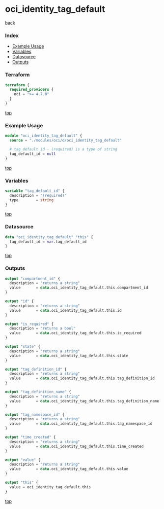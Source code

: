 # oci_identity_tag_default

[back](../oci.md)

### Index

- [Example Usage](#example-usage)
- [Variables](#variables)
- [Datasource](#datasource)
- [Outputs](#outputs)

### Terraform

```terraform
terraform {
  required_providers {
    oci = ">= 4.7.0"
  }
}
```

[top](#index)

### Example Usage

```terraform
module "oci_identity_tag_default" {
  source = "./modules/oci/d/oci_identity_tag_default"

  # tag_default_id - (required) is a type of string
  tag_default_id = null
}
```

[top](#index)

### Variables

```terraform
variable "tag_default_id" {
  description = "(required)"
  type        = string
}
```

[top](#index)

### Datasource

```terraform
data "oci_identity_tag_default" "this" {
  tag_default_id = var.tag_default_id
}
```

[top](#index)

### Outputs

```terraform
output "compartment_id" {
  description = "returns a string"
  value       = data.oci_identity_tag_default.this.compartment_id
}

output "id" {
  description = "returns a string"
  value       = data.oci_identity_tag_default.this.id
}

output "is_required" {
  description = "returns a bool"
  value       = data.oci_identity_tag_default.this.is_required
}

output "state" {
  description = "returns a string"
  value       = data.oci_identity_tag_default.this.state
}

output "tag_definition_id" {
  description = "returns a string"
  value       = data.oci_identity_tag_default.this.tag_definition_id
}

output "tag_definition_name" {
  description = "returns a string"
  value       = data.oci_identity_tag_default.this.tag_definition_name
}

output "tag_namespace_id" {
  description = "returns a string"
  value       = data.oci_identity_tag_default.this.tag_namespace_id
}

output "time_created" {
  description = "returns a string"
  value       = data.oci_identity_tag_default.this.time_created
}

output "value" {
  description = "returns a string"
  value       = data.oci_identity_tag_default.this.value
}

output "this" {
  value = oci_identity_tag_default.this
}
```

[top](#index)